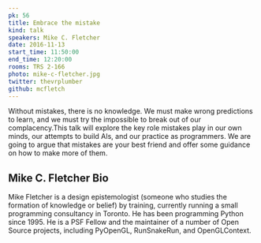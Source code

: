 ```yaml
---
pk: 56
title: Embrace the mistake
kind: talk
speakers: Mike C. Fletcher
date: 2016-11-13
start_time: 11:50:00
end_time: 12:20:00
rooms: TRS 2-166
photo: mike-c-fletcher.jpg
twitter: thevrplumber
github: mcfletch
---
```


Without mistakes, there is no knowledge. We must make wrong predictions to learn, and we must try the impossible to break out of our complacency.This talk will explore the key role mistakes play in our own minds, our attempts to build AIs, and our practice as programmers. We are going to argue that mistakes are your best friend and offer some guidance on how to make more of them.

## Mike C. Fletcher Bio

Mike Fletcher is a design epistemologist (someone who studies the formation of knowledge or belief) by training, currently running a small programming consultancy in Toronto. He has been programming Python since 1995. He is a PSF Fellow and the maintainer of a number of Open Source projects, including PyOpenGL, RunSnakeRun, and OpenGLContext.